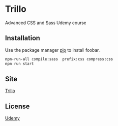 





# Trillo

Advanced CSS and Sass Udemy course 


## Installation

Use the package manager [pip](https://pip.pypa.io/en/stable/) to install foobar.

```bash
npm-run-all compile:sass  prefix:css compress:css
npm run start
```

## Site

[Trillo](https://admiring-neumann-dbabd9.netlify.app)

## License
[Udemy](https://www.udemy.com/course/advanced-css-and-sass/)
